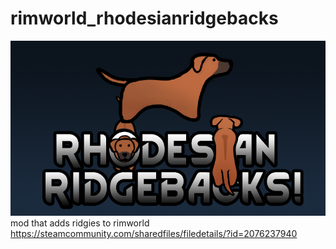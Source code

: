 # rimworld_rhodesianridgebacks

![RimworldRidgies](About/Preview.png)
mod that adds ridgies to rimworld
https://steamcommunity.com/sharedfiles/filedetails/?id=2076237940

